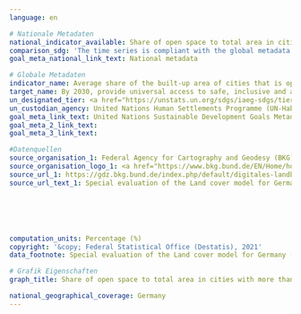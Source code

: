 ```yaml
---
language: en

# Nationale Metadaten
national_indicator_available: Share of open space to total area in cities with more than 100&nbsp;000 inhabitants
comparison_sdg: 'The time series is compliant with the global metadata. It is based on remote sensing derived information land cover data. As a constraint, it must be mentioned that it cannot be determined which of these areas are publicly and freely accessible. For this reason, only potential open public spaces can be identified here, similarly to the description in the global metadata ("Spatial analysis to identify potential open public spaces").'
goal_meta_national_link_text: National metadata

# Globale Metadaten
indicator_name: Average share of the built-up area of cities that is open space for public use for all, by sex, age and persons with disabilities
target_name: By 2030, provide universal access to safe, inclusive and accessible, green and public spaces, in particular for women and children, older persons and persons with disabilities
un_designated_tier: <a href="https://unstats.un.org/sdgs/iaeg-sdgs/tier-classification/" title="Click here for more information on the UN tier classification.">Tier II</a>
un_custodian_agency: United Nations Human Settlements Programme (UN-Habitat)
goal_meta_link_text: United Nations Sustainable Development Goals Metadata
goal_meta_2_link_text: 
goal_meta_3_link_text: 

#Datenquellen
source_organisation_1: Federal Agency for Cartography and Geodesy (BKG)
source_organisation_logo_1: <a href="https://www.bkg.bund.de/EN/Home/home.html"><img src="https://g205sdgs.github.io/sdg-indicators/public/OrgImgEn/bkg.png" alt="Logo bkg" style="height:60px; width:148px" /></a>
source_url_1: https://gdz.bkg.bund.de/index.php/default/digitales-landbedeckungsmodell-fur-deutschland-stand-2018-lbm-de2018.html
source_url_text_1: Special evaluation of the Land cover model for Germany (LBM-DE) (only available in German)






computation_units: Percentage (%)
copyright: '&copy; Federal Statistical Office (Destatis), 2021'
data_footnote: Special evaluation of the Land cover model for Germany (LBM-DE) (only available in German).

# Grafik Eigenschaften
graph_title: Share of open space to total area in cities with more than 100,000 inhabitants

national_geographical_coverage: Germany
---
```


<span></span>